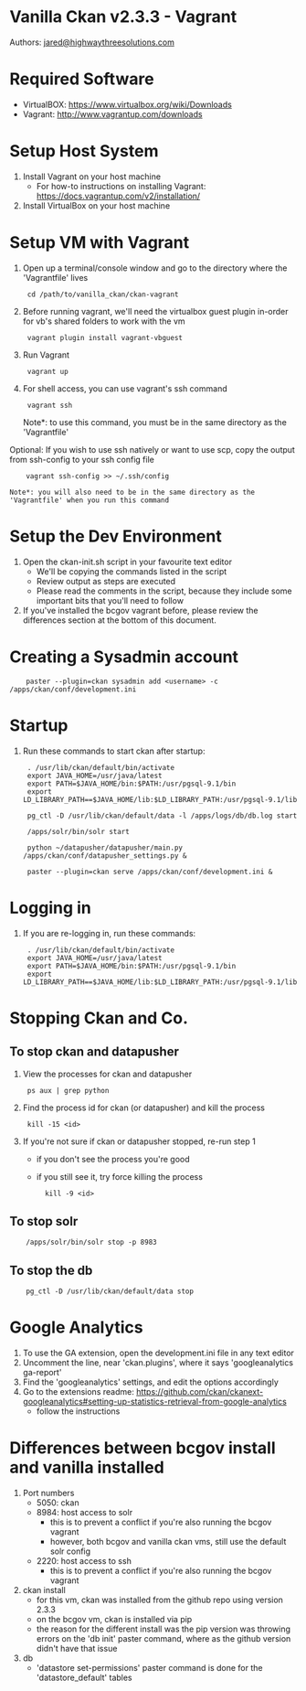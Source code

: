 # Vanilla Ckan v2.3.3 - Vagrant
Authors: jared@highwaythreesolutions.com

# Required Software
* VirtualBOX: https://www.virtualbox.org/wiki/Downloads
* Vagrant: http://www.vagrantup.com/downloads

# Setup Host System
1. Install Vagrant on your host machine
    * For how-to instructions on installing Vagrant: https://docs.vagrantup.com/v2/installation/
2. Install VirtualBox on your host machine

# Setup VM with Vagrant
1. Open up a terminal/console window and go to the directory where the 'Vagrantfile' lives

		cd /path/to/vanilla_ckan/ckan-vagrant

2. Before running vagrant, we'll need the virtualbox guest plugin in-order for vb's shared folders to work with the vm

		vagrant plugin install vagrant-vbguest

3. Run Vagrant

		vagrant up

4. For shell access, you can use vagrant's ssh command

		vagrant ssh

    Note*: to use this command, you must be in the same directory as the 'Vagrantfile'

Optional: If you wish to use ssh natively or want to use scp, copy the output from ssh-config to your ssh config file

        vagrant ssh-config >> ~/.ssh/config

    Note*: you will also need to be in the same directory as the 'Vagrantfile' when you run this command

# Setup the Dev Environment
1. Open the ckan-init.sh script in your favourite text editor
	* We'll be copying the commands listed in the script
    * Review output as steps are executed
    * Please read the comments in the script, because they include some important bits that you'll need to follow
2. If you've installed the bcgov vagrant before, please review the differences section at the bottom of this document.


# Creating a Sysadmin account

        paster --plugin=ckan sysadmin add <username> -c /apps/ckan/conf/development.ini

# Startup
1. Run these commands to start ckan after startup:

		. /usr/lib/ckan/default/bin/activate
		export JAVA_HOME=/usr/java/latest
		export PATH=$JAVA_HOME/bin:$PATH:/usr/pgsql-9.1/bin
		export LD_LIBRARY_PATH==$JAVA_HOME/lib:$LD_LIBRARY_PATH:/usr/pgsql-9.1/lib

		pg_ctl -D /usr/lib/ckan/default/data -l /apps/logs/db/db.log start

		/apps/solr/bin/solr start

		python ~/datapusher/datapusher/main.py /apps/ckan/conf/datapusher_settings.py &

		paster --plugin=ckan serve /apps/ckan/conf/development.ini &


# Logging in
1. If you are re-logging in, run these commands:

		. /usr/lib/ckan/default/bin/activate
		export JAVA_HOME=/usr/java/latest
		export PATH=$JAVA_HOME/bin:$PATH:/usr/pgsql-9.1/bin
		export LD_LIBRARY_PATH==$JAVA_HOME/lib:$LD_LIBRARY_PATH:/usr/pgsql-9.1/lib


# Stopping Ckan and Co.
## To stop ckan and datapusher
1. View the processes for ckan and datapusher

        ps aux | grep python

2. Find the process id for ckan (or datapusher) and kill the process

        kill -15 <id>

3. If you're not sure if ckan or datapusher stopped, re-run step 1
    * if you don't see the process you're good
    * if you still see it, try force killing the process

            kill -9 <id>

## To stop solr
        /apps/solr/bin/solr stop -p 8983
## To stop the db
        pg_ctl -D /usr/lib/ckan/default/data stop

# Google Analytics
1. To use the GA extension, open the development.ini file in any text editor
2. Uncomment the line, near 'ckan.plugins', where it says 'googleanalytics ga-report'
3. Find the 'googleanalytics' settings, and edit the options accordingly
4. Go to the extensions readme: https://github.com/ckan/ckanext-googleanalytics#setting-up-statistics-retrieval-from-google-analytics
    * follow the instructions

# Differences between bcgov install and vanilla installed
1. Port numbers
    * 5050: ckan
    * 8984: host access to solr
        - this is to prevent a conflict if you're also running the bcgov vagrant
        - however, both bcgov and vanilla ckan vms, still use the default solr config
    * 2220: host access to ssh
        - this is to prevent a conflict if you're also running the bcgov vagrant
3. ckan install
    * for this vm, ckan was installed from the github repo using version 2.3.3
    * on the bcgov vm, ckan is installed via pip
    * the reason for the different install was the pip version was throwing errors on the 'db init' paster command, where as the github version didn't have that issue
4. db
    * 'datastore set-permissions' paster command is done for the 'datastore_default' tables
